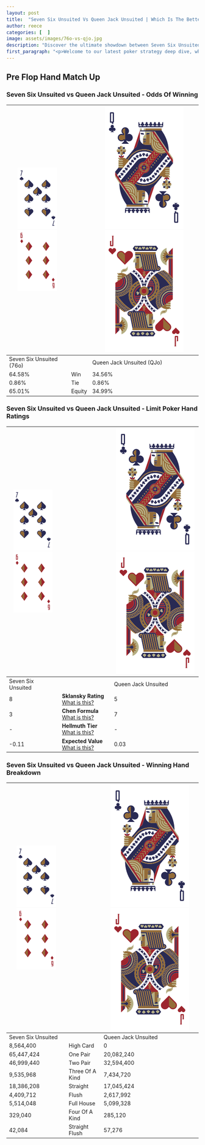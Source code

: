 ```yaml
---
layout: post
title:  "Seven Six Unsuited Vs Queen Jack Unsuited | Which Is The Better Hand In Poker? A Complete Guide"
author: reece
categories: [  ]
image: assets/images/76o-vs-qjo.jpg
description: "Discover the ultimate showdown between Seven Six Unsuited and Queen Jack Unsuited in poker! Uncover the odds, strategies, and scenarios where one hand triumphs over the other. Get ready to up your poker game with this thrilling analysis."
first_paragraph: "<p>Welcome to our latest poker strategy deep dive, where we're pitting two distinct hands against each other in a high-stakes showdown: Seven Six Unsuited vs Queen Jack Unsuited.</p><p>In the dynamic world of poker, every decision counts, and knowing which hand holds the upper hand is key to your success at the table.</p><p>In this article, we'll dissect these two hands, explore the scenarios where one dominates the other, and equip you with the knowledge to make strategic choices that can tip the odds in your favor.</p><p>Get ready to unravel the intriguing dynamics of these poker hands and elevate your game to new heights.</p>"
---
```




[comment]: # (sp0)

## Pre Flop Hand Match Up

<div class="table hand-ratings" markdown="1"> 



### Seven Six Unsuited vs Queen Jack Unsuited - Odds Of Winning


    
| ![image info](assets/images/hand1/7.png) ![image info](assets/images/hand1/6o.png) |  | ![image info](assets/images/hand2/Q.png) ![image info](assets/images/hand2/Jo.png) |
| -------- | -------- | -------- |
| Seven Six Unsuited (76o) |  | Queen Jack Unsuited (QJo) |
| 64.58% | Win | 34.56% |
| 0.86% | Tie | 0.86% |
| 65.01% | Equity | 34.99% |




[comment]: # (sp1)



### Seven Six Unsuited vs Queen Jack Unsuited - Limit Poker Hand Ratings


    
| ![image info](assets/images/hand1/7.png) ![image info](assets/images/hand1/6o.png) |  | ![image info](assets/images/hand2/Q.png) ![image info](assets/images/hand2/Jo.png) |
| -------- | -------- | -------- |
| Seven Six Unsuited |  | Queen Jack Unsuited |
| 8 | **Sklansky Rating** [What is this?](/sklansky-rating-explained) | 5 |
| 3 | **Chen Formula** [What is this?](/chen-formula-explained) | 7 |
| - | **Hellmuth Tier** [What is this?](/Hellmuth-tier-explained) | - |
| -0.11 | **Expected Value** [What is this?](/expected-value-explained) | 0.03 |




[comment]: # (sp2)



### Seven Six Unsuited vs Queen Jack Unsuited - Winning Hand Breakdown


    
| ![image info](assets/images/hand1/7.png) ![image info](assets/images/hand1/6o.png) |  | ![image info](assets/images/hand2/Q.png) ![image info](assets/images/hand2/Jo.png) |
| -------- | -------- | -------- |
| Seven Six Unsuited |  | Queen Jack Unsuited |
| 8,564,400 | High Card | 0 |
| 65,447,424 | One Pair | 20,082,240 |
| 46,999,440 | Two Pair | 32,594,400 |
| 9,535,968 | Three Of A Kind | 7,434,720 |
| 18,386,208 | Straight | 17,045,424 |
| 4,409,712 | Flush | 2,617,992 |
| 5,514,048 | Full House | 5,099,328 |
| 329,040 | Four Of A Kind | 285,120 |
| 42,084 | Straight Flush | 57,276 |




[comment]: # (sp3)



</div>

[comment]: # (sp4)



[comment]: # (sp5)

